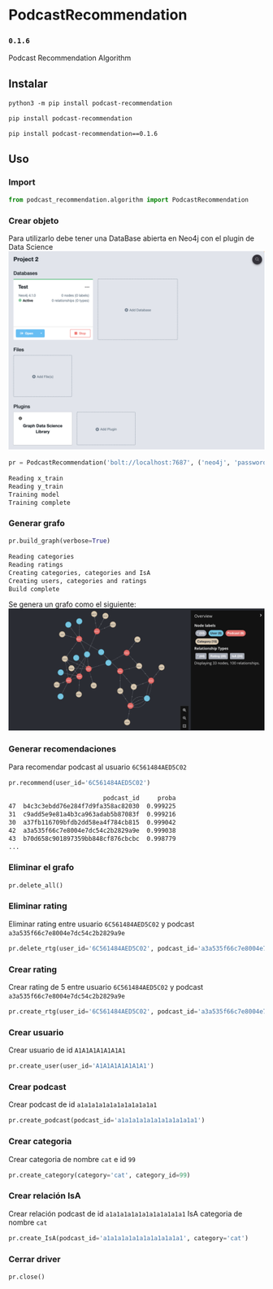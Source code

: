 # PodcastRecommendation 
### ```0.1.6``` 
Podcast Recommendation Algorithm


## Instalar

```
python3 -m pip install podcast-recommendation
```
```
pip install podcast-recommendation
```
```
pip install podcast-recommendation==0.1.6

```

## Uso
### Import
```py
from podcast_recommendation.algorithm import PodcastRecommendation
```

### Crear objeto
Para utilizarlo debe tener una DataBase abierta en Neo4j con el plugin de Data Science
![db](img/neo4j-db.png)
```py
pr = PodcastRecommendation('bolt://localhost:7687', ('neo4j', 'password'), verbose=True)
```
```
Reading x_train
Reading y_train
Training model
Training complete
```

### Generar grafo
```py
pr.build_graph(verbose=True)
```
```
Reading categories
Reading ratings
Creating categories, categories and IsA
Creating users, categories and ratings
Build complete
```

Se genera un grafo como el siguiente:
![grafo](img/neo4j-graph.png)

### Generar recomendaciones
Para recomendar podcast al usuario ```6C561484AED5C02```
```py
pr.recommend(user_id='6C561484AED5C02')
```
```
                          podcast_id     proba
47  b4c3c3ebdd76e284f7d9fa358ac82030  0.999225
31  c9add5e9e81a4b3ca963adab5b87083f  0.999216
30  a37fb116709bfdb2dd58ea4f784cb815  0.999042
42  a3a535f66c7e8004e7dc54c2b2829a9e  0.999038
43  b70d658c901897359bb848cf876cbcbc  0.998779
...
```
### Eliminar el grafo
```py
pr.delete_all()
```

### Eliminar rating
Eliminar rating entre usuario ```6C561484AED5C02``` y podcast ```a3a535f66c7e8004e7dc54c2b2829a9e```
```py
pr.delete_rtg(user_id='6C561484AED5C02', podcast_id='a3a535f66c7e8004e7dc54c2b2829a9e')
```

### Crear rating
Crear rating de 5 entre usuario ```6C561484AED5C02``` y podcast ```a3a535f66c7e8004e7dc54c2b2829a9e```
```py
pr.create_rtg(user_id='6C561484AED5C02', podcast_id='a3a535f66c7e8004e7dc54c2b2829a9e', rating=5)
```

### Crear usuario
Crear usuario de id ```A1A1A1A1A1A1A1```
```py
pr.create_user(user_id='A1A1A1A1A1A1A1')
```

### Crear podcast
Crear podcast de id ```a1a1a1a1a1a1a1a1a1a1a1```
```py
pr.create_podcast(podcast_id='a1a1a1a1a1a1a1a1a1a1a1')
```

### Crear categoria
Crear categoria de nombre ```cat``` e id ```99``` 
```py
pr.create_category(category='cat', category_id=99)
```

### Crear relación IsA
Crear relación podcast de id ```a1a1a1a1a1a1a1a1a1a1a1``` IsA categoria de nombre ```cat```
```py
pr.create_IsA(podcast_id='a1a1a1a1a1a1a1a1a1a1a1', category='cat')
```

### Cerrar driver
```py
pr.close()
```
